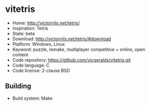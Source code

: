 # vitetris

- Home: http://victornils.net/tetris/
- Inspiration: Tetris
- State: beta
- Download: http://victornils.net/tetris/#download
- Platform: Windows, Linux
- Keyword: puzzle, remake, multiplayer competitive + online, open content
- Code repository: https://github.com/vicgeralds/vitetris.git
- Code language: C
- Code license: 2-clause BSD

## Building

- Build system: Make
